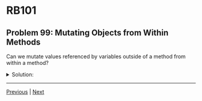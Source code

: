 # RB101
## Problem 99: Mutating Objects from Within Methods

Can we mutate values referenced by variables outside of a method from within a method?

<details>
<summary>Solution:</summary>

Yes! If you pass a mutable object to a method as an argument, you can mutate that object from within the method.

The method receives a reference to the same object, so mutations affect the original.

Examples:
```ruby
# Mutating an array:
def add_element(arr)
  arr << 4
end

my_array = [1, 2, 3]
add_element(my_array)
p my_array  # => [1, 2, 3, 4] (mutated!)

# Mutating a string:
def append_text(str)
  str << " world"
end

my_string = "hello"
append_text(my_string)
p my_string  # => "hello world" (mutated!)

# Mutating a hash:
def add_key(hash)
  hash[:new_key] = "value"
end

my_hash = { a: 1 }
add_key(my_hash)
p my_hash  # => {:a=>1, :new_key=>"value"} (mutated!)
```

**Cannot mutate immutable objects:**
```ruby
# Integers are immutable:
def try_to_change(num)
  num += 10  # Only reassigns the local parameter
end

number = 5
try_to_change(number)
p number  # => 5 (unchanged)
```

**Key understanding:**
```ruby
# The method doesn't access the outer variable
# It accesses the object through its parameter

outer_arr = [1, 2, 3]

def modify(arr)  # 'arr' is not the same variable as 'outer_arr'
  # But 'arr' and 'outer_arr' point to the same array object
  arr << 4  # Mutates the shared object
end

modify(outer_arr)
p outer_arr  # => [1, 2, 3, 4]
```

</details>

---

[Previous](98.md) | [Next](100.md)

